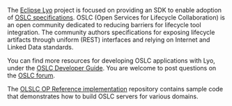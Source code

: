 The [Eclipse Lyo](https://projects.eclipse.org/projects/technology.lyo) project is focused on 
providing an SDK to enable adoption of [OSLC specifications](https://open-services.net/). 
OSLC (Open Services for Lifecycle Collaboration) is an open community dedicated to reducing 
barriers for lifecycle tool integration. The community authors specifications for exposing 
lifecycle artifacts through uniform (REST) interfaces and relying on Internet and Linked Data
standards.


You can find more resources for developing OSLC applications with Lyo, under the 
[OSLC Developer Guide](https://oslc.github.io/developing-oslc-applications/eclipse_lyo/eclipse-lyo.html).
You are welcome to post questions on the [OSLC forum](https://forum.open-services.net/c/sdks/lyo/9).


The [OLSLC OP Reference implementation](https://github.com/OSLC/refimpl) repository contains 
sample code that demonstrates how to build OSLC servers for various domains.
